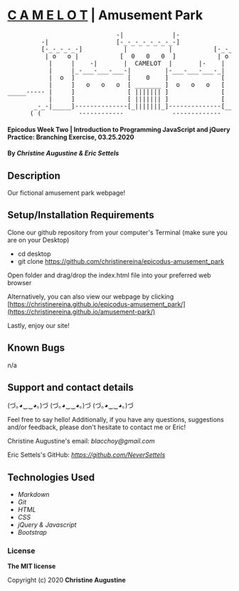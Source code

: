 # [C A M E L O T](https://christinereina.github.io/epicodus-amusement_park/) | Amusement Park
<pre>
                             -|             |-
         -|                  [-_-_-_-_-_-_-_-]                  |-
         [-_-_-_-_-]           |           |           [-_-_-_-_-]
          | o   o |           [  0   0   0  ]           | o   o |
           |     |    -|       |  CAMELOT  |       |-    |     |
           |     |_-___-___-___-|         |-___-___-___-_|     |
           |  o  ]              [    0    ]              [  o  |
           |     ]   o   o   o  [ _______ ]  o   o   o   [     | ----__________
_____----- |     ]              [ ||||||| ]              [     |
           |     ]              [ ||||||| ]              [     |
       _-_-|_____]--------------[_|||||||_]--------------[_____|-_-_
      ( (__________------------_____________-------------_________) )
</pre>

#### Epicodus Week Two | Introduction to Programming JavaScript and jQuery Practice: Branching Exercise, 03.25.2020

#### By _**Christine Augustine & Eric Settels**_

## Description

Our fictional amusement park webpage!

## Setup/Installation Requirements

Clone our github repository from your computer's Terminal (make sure you are on your Desktop)

* cd desktop
* git clone https://github.com/christinereina/epicodus-amusement_park

Open folder and drag/drop the index.html file into your preferred web browser

Alternatively, you can also view our webpage by clicking [https://christinereina.github.io/epicodus-amusement_park/](https://christinereina.github.io/amusement-park/)

Lastly, enjoy our site!

## Known Bugs

n/a

## Support and contact details

(づ｡◕‿‿◕｡)づ (づ｡◕‿‿◕｡)づ (づ｡◕‿‿◕｡)づ

Feel free to say hello! Additionally, if you have any questions, suggestions and/or feedback, please don't hesitate to contact me or Eric!

Christine Augustine's email:
_blacchoy@gmail.com_

Eric Settels's GitHub:
_https://github.com/NeverSettels_

## Technologies Used

* _Markdown_
* _Git_
* _HTML_
* _CSS_
* _jQuery & Javascript_
* _Bootstrap_  

### License

**The MIT license**

Copyright (c) 2020 **Christine Augustine**
